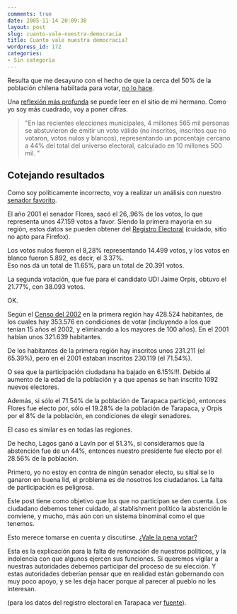 ```yaml
---
comments: true
date: 2005-11-14 20:09:30
layout: post
slug: cuanto-vale-nuestra-democracia
title: Cuanto vale nuestra democracia?
wordpress_id: 172
categories:
- Sin categoría
---
```


Resulta que me desayuno con el hecho de que la cerca del 50% de la población chilena habiltada para votar, [no lo hace](http://www.portalciudadano.cl/detalle_noticia.html?id=615;id_seccion=130).

Una [reflexión más profunda](http://www.ricardodiaz.org/archives/2005/11/votas.html) se puede leer en el sitio de mi hermano. Como yo soy más cuadrado, voy a poner cifras.

> "En las recientes elecciones municipales, 4 millones 565 mil personas se abstuvieron de emitir un voto válido (no inscritos, inscritos que no votaron, votos nulos y blancos), representando un porcentaje cercano a 44% del total del universo electoral, calculado en 10 millones 500 mil. "

## Cotejando resultados

Como soy políticamente incorrecto, voy a realizar un análisis con nuestro [senador favorito](http://www.fernandoflores.cl/).

El año 2001 el senador Flores, sacó el 26,.96% de los votos, lo que representa unos 47.159 votos a favor. Siendo la primera mayoría en su región, estos datos se pueden obtener del [Registro Electoral](http://64.233.163.132/www.registroelectoral.cl) (cuidado, sitio no apto para Firefox).

Los votos nulos fueron el 8,28% representando 14.499 votos, y los votos en blanco fueron 5.892, es decir, el 3.37%.  
Eso nos dá un total de 11.65%, para un total de 20.391 votos.

La segunda votación, que fue para el candidato UDI Jaime Orpis, obtuvo el 21.77%, con 38.093 votos.

OK.

Según el [Censo del 2002](http://www.censo2002.cl/) en la primera región hay 428.524 habitantes, de los cuales hay 353.576 en condiciones de votar (incluyendo a los que tenían 15 años el 2002, y eliminando a los mayores de 100 años). En el 2001 habían unos 321.639 habitantes.

De los habitantes de la primera región hay inscritos unos 231.211 (el 65.39%), pero en el 2001 estaban inscritos 230.119 (el 71.54%).

O sea que la participación ciudadana ha bajado en 6.15%!!!. Debido al aumento de la edad de la población y a que apenas se han inscrito 1092 nuevos electores.

Además, si sólo el 71.54% de la población de Tarapaca participó, entonces Flores fue electo por, sólo el 19.28% de la población de Tarapaca, y Orpis por el 8% de la población, en condiciones de elegir senadores.

El caso es similar es en todas las regiones.

De hecho, Lagos ganó a Lavín por el 51.3%, si consideramos que la abstención fue de un 44%, entonces nuestro presidente fue electo por el 28.56% de la población.

Primero, yo no estoy en contra de ningún senador electo, su sitial se lo ganaron en buena lid, el problema es de nosotros los ciudadanos. La falta de participación es peligrosa.

Este post tiene como objetivo que los que no participan se den cuenta. Los ciudadano debemos tener cuidado, al stablishment político la abstención le conviene, y mucho, más aún con un sistema binominal como el que tenemos.

Esto merece tomarse en cuenta y discutirse. [¿Vale la pena votar?](http://www.ricardodiaz.org/archives/2005/11/votas.html)

Esta es la explicación para la falta de renovación de nuestros políticos, y la indolencia con que algunos ejercen sus funciones. Si queremos vigilar a nuestras autoridades debemos participar del proceso de su elección. Y estas autoridades deberían pensar que en realidad están gobernando con muy poco apoyo, y se les deja hacer porque al parecer al pueblo no les interesan.

(para los datos del registro electoral en Tarapaca ver [fuente](http://www.servel.cl/servel/Controls/Neochannels/Neo_CH5/Images/validos_reg_2005.txt)).



